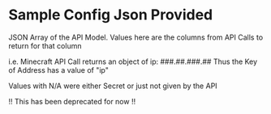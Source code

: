 # Sample Config Json Provided

JSON Array of the API Model. Values here are the columns from API Calls to return for that column

  i.e. Minecraft API Call returns an object of ip: ###.##.###.##
    Thus the Key of Address has a value of "ip"

Values with N/A were either Secret or just not given by the API

!! This has been deprecated for now !!

